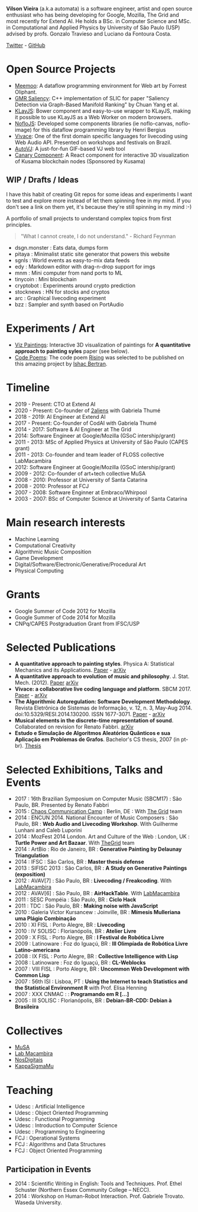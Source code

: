 __Vilson Vieira__ (a.k.a automata) is a software engineer, artist and
open source enthusiast who has being developing for Google, Mozilla, The Grid
and most recently for Extend AI.
He holds a BSc. in Computer Science and MSc. in Computational and Applied
Physics by University of São Paulo (USP) advised by
profs. Gonzalo Travieso and Luciano da Fontoura Costa.

[Twitter](https://twitter.com/aut0mata) - [GitHub](https://github.com/automata)

# Open Source Projects

- [Meemoo](https://meemoo.org): A dataflow programming environment for Web art
  by Forrest Oliphant.
- [GMR Saliency](https://github.com/automata/gmr-saliency): C++ implementation
  of SLIC for paper "Saliency Detection via
  Graph-Based Manifold Ranking" by Chuan Yang et al.
- [KLayJS](https://github.com/automata/klay-js): Bower component and
  easy-to-use wrapper to KLayJS, making it possible to use KLayJS as a Web
  Worker on modern browsers.
- [NofloJS](https://noflojs.org): Developed some components libraries (ie
  noflo-canvas, noflo-image) for
  this dataflow programming library by Henri Bergius
- [Vivace](https://void.cc/vivace): One of the first domain specific languages
  for livecoding using Web Audio API. Presented on workshops and festivals on
  Brazil.
- [AutoVJ](http://void.cc/autovj): A just-for-fun GIF-based VJ web tool
- [Canary Component](https://github.com/KappaSigmaMu/canary-component): A React
  component for interactive 3D visualization of Kusama blockchain nodes
  (Sponsored by Kusama)

## WIP / Drafts / Ideas

I have this habit of creating Git repos for some ideas and experiments I
want to test and explore more instead of let them spinning free in my mind.
If you don't see a link on them yet, it's because they're still spinning
in my mind :-)

A portfolio of small projects to understand complex topics from first
principles.

> "What I cannot create, I do not understand." - Richard Feynman

- dsgn.monster : Eats data, dumps form
- pitaya : Minimalist static site generator that powers this website
- sgnls : World events as easy-to-mix data feeds
- edy : Markdown editor with drag-n-drop support for imgs
- mnm : Mini computer from nand ports to ML
- tinycoin : Mini blockchain
- cryptobot : Experiments around crypto prediction
- stocknews : HN for stocks and cryptos
- arc : Graphical livecoding experiment
- bzz : Sampler and synth based on PortAudio

# Experiments / Art

- [Viz Paintings](https://void.cc/viz-paintings/): Interactive 3D visualization
  of paintings for __A quantitative approach to painting syles__ paper (see
  below).
- [Code Poems](http://code-poems.com/): The code poem
  [Rising](https://gist.github.com/automata/8e64b5f67134f51c4cca9bd564e84e66)
  was selected to be published on this amazing project by
  [Ishac Bertran](http://ishback.com/).

# Timeline

- 2019 - Present: CTO at Extend AI
- 2020 - Present: Co-founder of [2aliens](https://2aliens.cc)
  with Gabriela Thumé
- 2018 - 2019: AI Engineer at Extend AI
- 2017 - Present: Co-founder of CodAI with Gabriela Thumé
- 2014 - 2017: Software & AI Engineer at The Grid
- 2014: Software Engineer at Google/Mozilla (GSoC intership/grant)
- 2011 - 2013: MSc of Applied Physics at University of São Paulo (CAPES grant)
- 2011 - 2013: Co-founder and team leader of FLOSS collective LabMacambira
- 2012: Software Engineer at Google/Mozilla (GSoC intership/grant)
- 2009 - 2012: Co-founder of art+tech collective MuSA
- 2008 - 2010: Professor at University of Santa Catarina
- 2008 - 2010: Professor at FCJ
- 2007 - 2008: Software Enginner at Embraco/Whirpool
- 2003 - 2007: BSc of Computer Science at University of Santa Catarina

# Main research interests

- Machine Learning
- Computational Creativity
- Algorithmic Music Composition
- Game Development
- Digital/Software/Electronic/Generative/Procedural Art
- Physical Computing

# Grants

- Google Summer of Code 2012 for Mozilla
- Google Summer of Code 2014 for Mozilla
- CNPq/CAPES Postgraduation Grant from IFSC/USP

# Selected Publications

- __A quantitative approach to painting styles__. Physica A: Statistical Mechanics and its Applications. [Paper](http://www.sciencedirect.com/science/article/pii/S0378437114007961) - [arXiv](http://arxiv.org/abs/1403.4512)
- __A quantitative approach to evolution of music and philosophy__. J. Stat. Mech. (2012). [Paper](http://iopscience.iop.org/1742-5468/2012/08/P08010) [arXiv](http://arxiv.org/abs/1403.4513)
- __Vivace: a collaborative live coding language and platform__. SBCM 2017. [Paper](http://compmus.ime.usp.br/sbcm/2017/papers/sbcm-2017-15.pdf) - [arXiv](https://arxiv.org/abs/1502.01312)
- __The Algorithmic Autoregulation: Software Development Methodology__. Revista Eletrônica de Sistemas de Informação, v. 12, n. 3, May-Aug 2014. doi:10.5329/RESI.2014.130200. ISSN 1677-3071. [Paper](http://wsl.softwarelivre.org/2013/0004/) - [arXiv](https://arxiv.org/abs/1604.08255)
- __Musical elements in the discrete-time representation of sound__. Collaborated on revision for Renato Fabbri. [arXiv](https://arxiv.org/abs/1412.6853)
- __Estudo e Simulação de Algoritmos Aleatórios Quânticos e sua Aplicação em Problemas de Grafos__. Bachelor's CS thesis, 2007 (in pt-br). [Thesis](files/vilson2007-tccii.pdf)

# Selected Exhibitions, Talks and Events

* 2017 : 16th Brazilian Symposium on Computer Music (SBCM17) : São Paulo, BR. Presented by Renato Fabbri
* 2015 : [Chaos Communication Camp](https://events.ccc.de/camp/2015/wiki/Main_Page) : Berlin, DE : With [The Grid](http://thegrid.io) team
* 2014 : ENCUN 2014. National Encounter of Music Composers : São Paulo, BR : __Web Audio and Livecoding Workshop__. With Guilherme Lunhani and Caleb Luporini
* 2014 : MozFest 2014 London. Art and Culture of the Web : London, UK : __Turtle Power and Art Bazaar__. With [TheGrid](http://thegrid.io) team
* 2014 : ArtBio : Rio de Janeiro, BR : __Generative Painting by Delaunay Triangulation__
* 2014 : IFSC : São Carlos, BR : __Master thesis defense__
* 2013 : SIFISC 2013 : São Carlos, BR : __A Study on Generative Paintings (exposition)__
* 2012 : AVAV[7] : São Paulo, BR : __Livecoding / Freakcoding__. With [LabMacambira](http://labmacambira.sf.net)
* 2012 : AVAV[6] : São Paulo, BR : __AirHackTable__. With [LabMacambira](http://labmacambira.sf.net)
* 2011 : SESC Pompéia : São Paulo, BR : __Ciclo Hack__
* 2011 : TDC : São Paulo, BR : __Making noise with JavaScript__
* 2010 : Galeria Victor Kursancew : Joinville, BR : __Mímesis Mulleriana uma Plágio Combinação__
* 2010 : XI FISL : Porto Alegre, BR : __Livecoding__
* 2010 : IV SOLISC : Florianópolis, BR : __Atelier Livre__
* 2009 : X FISL : Porto Alegre, BR : __I Festival de Robótica Livre__
* 2009 : Latinoware : Foz do Iguaçú, BR : __III Olimpíada de Robótica Livre Latino-americana__
* 2008 : IX FISL : Porto Alegre, BR : __Collective Intelligence with Lisp__
* 2008 : Latinoware : Foz do Iguaçú, BR : __CL-Weblocks__
* 2007 : VIII FISL : Porto Alegre, BR : __Uncommon Web Development with Common Lisp__
* 2007 : 56th ISI : Lisboa, PT : __Using the Internet to teach Statistics and the Statistical Environment R__ with Prof. Elisa Henning
* 2007 : XXX CNMAC : : __Programando em R [...]__
* 2005 : III SOLISC : Florianópolis, BR : __Debian-BR-CDD: Debian à Brasileira__

# Collectives

- [MuSA](http://musa.cc)
- [Lab Macambira](http://labmacambira.sf.net)
- [NosDigitais](http://nosdigitais.teia.org.br)
- [KappaSigmaMu](https://ksmsociety.io/)

# Teaching

- Udesc : Artificial Intelligence
- Udesc : Object Oriented Programming
- Udesc : Functional Programming
- Udesc : Introduction to Computer Science
- Udesc : Programming to Engineering
- FCJ : Operational Systems
- FCJ : Algorithms and Data Structures
- FCJ : Object Oriented Programming

## Participation in Events

- 2014 : Scientific Writing in English: Tools and Techniques. Prof. Ethel Schuster (Northern Essex Community College – NECC).
- 2014 : Workshop on Human-Robot Interaction. Prof. Gabriele Trovato. Waseda University.
